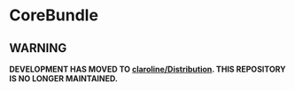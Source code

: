# CoreBundle

WARNING
-------

**DEVELOPMENT HAS MOVED TO [claroline/Distribution](http://github.com/claroline/Distribution). THIS REPOSITORY IS NO LONGER MAINTAINED.**
